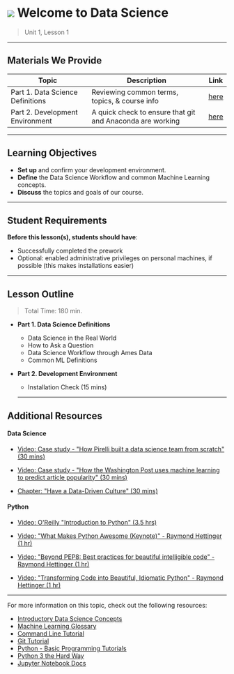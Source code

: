 <!---
Questions? Comments?
1. Log an issue to this repo to alert us of a problem.
2. Suggest an edit yourself by forking this repo, making edits, and submitting a pull request with your changes back to our master branch.
3. Reach out to the Data team on Slack and share your thoughts!
--->

# ![](https://ga-dash.s3.amazonaws.com/production/assets/logo-9f88ae6c9c3871690e33280fcf557f33.png) Welcome to Data Science

> Unit 1, Lesson 1

<!--- Unit and lesson or sequence information. This template is an instructor-facing description of lesson contents. Students who fork these repos may also be able to view it. --->

---

## Materials We Provide
<!--- This section is a table of contents for the lesson. The table structure breaks down repo resources into types, distinguishing between lesson notebooks and other supporting materials. Note that the table below demonstrates the total possible range of materials. Most lessons won't require all of these categories. Also note that every item in the repo should get its own line and link. --->

| Topic | Description | Link |
| --- | --- | --- |
| Part 1. Data Science Definitions | Reviewing common terms, topics, & course info | [here](./welcome-to-data-science.pptx) |
| Part 2. Development Environment | A quick check to ensure that git and Anaconda are working | [here](./install_check.md) |


---

## Learning Objectives
<!--- This section lists the lesson's learning objectives. For information on how to write clear learning objectives, review [this resource](http://ii.library.jhu.edu/2016/07/20/writing-effective-learning-objectives/). --->

- **Set up** and confirm your development environment.
- **Define** the Data Science Workflow and common Machine Learning concepts.
- **Discuss** the topics and goals of our course.

---

## Student Requirements
<!--- This section explains the relevant prerequisites — in other words, what students need to know to be able to benefit from and perform the tasks required in this lesson. List all of the relevant skills or prior learning objectives here. --->

**Before this lesson(s), students should have**:
- Successfully completed the prework
- Optional: enabled administrative privileges on personal machines, if possible (this makes installations easier)

---

## Lesson Outline
<!--- This section outlines the lesson plan with relevant sections and subsections, providing both the total time required as well as suggestions for timing in each subsection. --->

> Total Time: 180 min. 


- **Part 1. Data Science Definitions**
  - Data Science in the Real World 
  - How to Ask a Question
  - Data Science Workflow through Ames Data
  - Common ML Definitions
- **Part 2. Development Environment**
  - Installation Check (15 mins)
  
  ---

## Additional Resources
<!--- This section should list relevant, trustworthy reference materials to supplement beginner and advanced audiences. Students report finding a lot of value in curated resources that help them reinforce, extend, or deepen their learning. --->


#### Data Science

+ [Video: Case study - "How Pirelli built a data science team from scratch" (30 mins)](https://www.safaribooksonline.com/case-studies/business-transformation/)

+ [Video: Case study - "How the Washington Post uses machine learning to predict article popularity" (30 mins)](https://www.safaribooksonline.com/case-studies/machine-learning/how-the-washington-post-uses-m/9781491991336-video308636/)

+ [Chapter: "Have a Data-Driven Culture" (30 mins)](https://www.safaribooksonline.com/library/tutorials/big-data-ots/1977/)


#### Python

+ [Video: O'Reilly "Introduction to Python" (3.5 hrs)](https://www.safaribooksonline.com/videos/introduction-to-python/9781491904794)

+ [Video: "What Makes Python Awesome (Keynote)" - Raymond Hettinger (1 hr)](https://www.youtube.com/watch?time_continue=6&v=NfngrdLv9ZQ)

+ [Video: "Beyond PEP8: Best practices for beautiful intelligible code" - Raymond Hettinger (1 hr)](https://www.youtube.com/watch?v=wf-BqAjZb8M)

+ [Video: "Transforming Code into Beautiful, Idiomatic Python" - Raymond Hettinger (1 hr)](https://www.youtube.com/watch?v=OSGv2VnC0go)

---

For more information on this topic, check out the following resources:
- [Introductory Data Science Concepts](https://en.wikibooks.org/wiki/Data_Science:_An_Introduction)
- [Machine Learning Glossary](https://developers.google.com/machine-learning/glossary/)
- [Command Line Tutorial](http://generalassembly.github.io/prework/cl/#/)
- [Git Tutorial](https://try.github.io/levels/1/challenges/1)
- [Python - Basic Programming Tutorials](https://python.swaroopch.com/control_flow.html)
- [Python 3 the Hard Way](https://learnpythonthehardway.org/python3/)
- [Jupyter Notebook Docs](https://jupyter-notebook-beginner-guide.readthedocs.io/en/latest/)